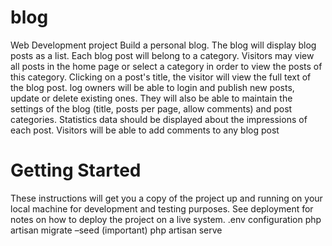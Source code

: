 # blog
Web Development project
Build a personal blog. The blog will display blog posts as a list. Each blog post will belong to a category. Visitors may view all posts in the home page or select a category in order to view the posts of this category. Clicking on a post's title, the visitor will view the full text of the blog post.
log owners will be able to login and publish new posts, update or delete existing ones. They will also be able to maintain the settings of the blog (title, posts per page, allow comments) and post categories. Statistics data should be displayed about the impressions of each post.
Visitors will be able to add comments to any blog post
# Getting Started
These instructions will get you a copy of the project up and running on your local machine for development and testing purposes. See deployment for notes on how to deploy the project on a live system.
.env configuration
php artisan migrate –seed (important)
php artisan serve
